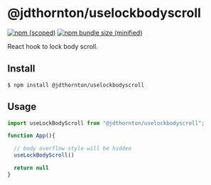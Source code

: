 # @jdthornton/uselockbodyscroll

[![npm (scoped)](https://img.shields.io/npm/v/@jdthornton/uselockbodyscroll.svg)](https://www.npmjs.com/package/@jdthornton/uselockbodyscroll)
[![npm bundle size (minified)](https://img.shields.io/bundlephobia/min/@jdthornton/uselockbodyscroll.svg)](https://www.npmjs.com/package/@jdthornton/uselockbodyscroll)

React hook to lock body scroll.

## Install

```
$ npm install @jdthornton/uselockbodyscroll
```

## Usage

```js
import useLockBodyScroll from "@jdthornton/uselockbodyscroll";

function App(){

  // body overflow style will be hidden
  useLockBodyScroll()

  return null
}
```
